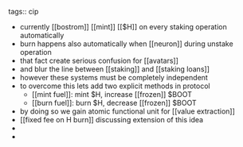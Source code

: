 tags:: cip

- currently [[bostrom]] [[mint]] [[$H]] on every staking operation automatically
- burn happens also automatically when [[neuron]] during unstake operation
- that fact create serious confusion for [[avatars]]
- and blur the line between [[staking]] and [[staking loans]]
- however these systems must be completely independent
- to overcome this lets add two explicit methods in protocol
	- [[mint fuel]]: mint $H, increase [[frozen]] $BOOT
	- [[burn fuel]]: burn $H, decrease [[frozen]] $BOOT
- by doing so we gain atomic functional unit for [[value extraction]]
- [[fixed fee on H burn]] discussing extension of this idea
-
-